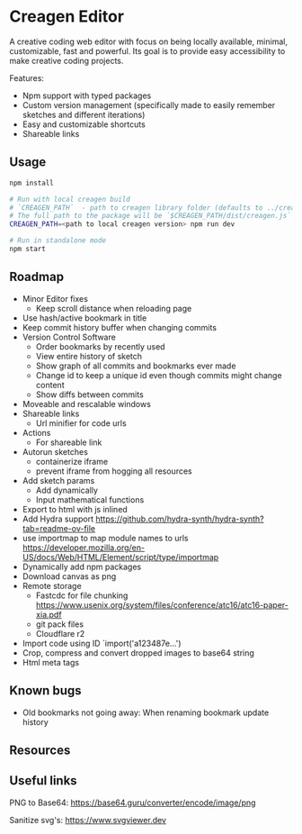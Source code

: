 # Creagen Editor

A creative coding web editor with focus on being locally available, minimal, customizable, fast and powerful. Its goal is to provide easy accessibility to make creative coding projects. 

Features:

- Npm support with typed packages
- Custom version management (specifically made to easily remember sketches and different iterations)
- Easy and customizable shortcuts
- Shareable links

## Usage

```sh
npm install

# Run with local creagen build
# `CREAGEN_PATH`  - path to creagen library folder (defaults to ../creagen)
# The full path to the package will be `$CREAGEN_PATH/dist/creagen.js`
CREAGEN_PATH=<path to local creagen version> npm run dev

# Run in standalone mode
npm start
```

## Roadmap

- Minor Editor fixes
  - Keep scroll distance when reloading page
- Use hash/active bookmark in title
- Keep commit history buffer when changing commits
- Version Control Software
  - Order bookmarks by recently used
  - View entire history of sketch
  - Show graph of all commits and bookmarks ever made
  - Change id to keep a unique id even though commits might change content
  - Show diffs between commits
- Moveable and rescalable windows
- Shareable links
    - Url minifier for code urls
- Actions
    - For shareable link
- Autorun sketches
    - containerize iframe 
    - prevent iframe from hogging all resources
- Add sketch params
  - Add dynamically
  - Input mathematical functions
- Export to html with js inlined
- Add Hydra support https://github.com/hydra-synth/hydra-synth?tab=readme-ov-file
- use importmap to map module names to urls https://developer.mozilla.org/en-US/docs/Web/HTML/Element/script/type/importmap
- Dynamically add npm packages
- Download canvas as png
- Remote storage
  - Fastcdc for file chunking https://www.usenix.org/system/files/conference/atc16/atc16-paper-xia.pdf
  - git pack files
  - Cloudflare r2
- Import code using ID `import('a123487e...')
- Crop, compress and convert dropped images to base64 string
- Html meta tags

## Known bugs
- Old bookmarks not going away: When renaming bookmark update history

## Resources

## Useful links
PNG to Base64:
https://base64.guru/converter/encode/image/png

Sanitize svg's:
https://www.svgviewer.dev
